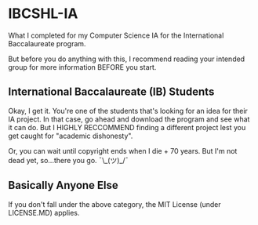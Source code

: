 # IBCSHL-IA
What I completed for my Computer Science IA for the International Baccalaureate program.

But before you do anything with this, I recommend reading your intended group for more information BEFORE you start.

## International Baccalaureate (IB) Students
Okay, I get it. You're one of the students that's looking for an idea for their IA project. In that case, go ahead and download the program and see what it can do. But I HIGHLY RECCOMMEND finding a different project lest you get caught for "academic dishonesty". 

Or, you can wait until copyright ends when I die + 70 years. But I'm not dead yet, so...there you go. ¯\\\_(ツ)\_/¯

## Basically Anyone Else
If you don't fall under the above category, the MIT License (under LICENSE.MD) applies. 
